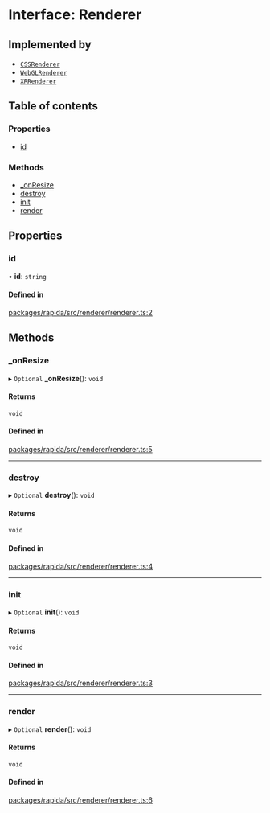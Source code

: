 # Interface: Renderer

## Implemented by

- [`CSSRenderer`](../classes/CSSRenderer.md)
- [`WebGLRenderer`](../classes/WebGLRenderer.md)
- [`XRRenderer`](../classes/XRRenderer.md)

## Table of contents

### Properties

- [id](Renderer.md#id)

### Methods

- [\_onResize](Renderer.md#_onresize)
- [destroy](Renderer.md#destroy)
- [init](Renderer.md#init)
- [render](Renderer.md#render)

## Properties

### id

• **id**: `string`

#### Defined in

[packages/rapida/src/renderer/renderer.ts:2](https://gitlab.com/rapidajs/rapida/-/blob/795fd7e/packages/rapida/src/renderer/renderer.ts#L2)

## Methods

### \_onResize

▸ `Optional` **_onResize**(): `void`

#### Returns

`void`

#### Defined in

[packages/rapida/src/renderer/renderer.ts:5](https://gitlab.com/rapidajs/rapida/-/blob/795fd7e/packages/rapida/src/renderer/renderer.ts#L5)

___

### destroy

▸ `Optional` **destroy**(): `void`

#### Returns

`void`

#### Defined in

[packages/rapida/src/renderer/renderer.ts:4](https://gitlab.com/rapidajs/rapida/-/blob/795fd7e/packages/rapida/src/renderer/renderer.ts#L4)

___

### init

▸ `Optional` **init**(): `void`

#### Returns

`void`

#### Defined in

[packages/rapida/src/renderer/renderer.ts:3](https://gitlab.com/rapidajs/rapida/-/blob/795fd7e/packages/rapida/src/renderer/renderer.ts#L3)

___

### render

▸ `Optional` **render**(): `void`

#### Returns

`void`

#### Defined in

[packages/rapida/src/renderer/renderer.ts:6](https://gitlab.com/rapidajs/rapida/-/blob/795fd7e/packages/rapida/src/renderer/renderer.ts#L6)

